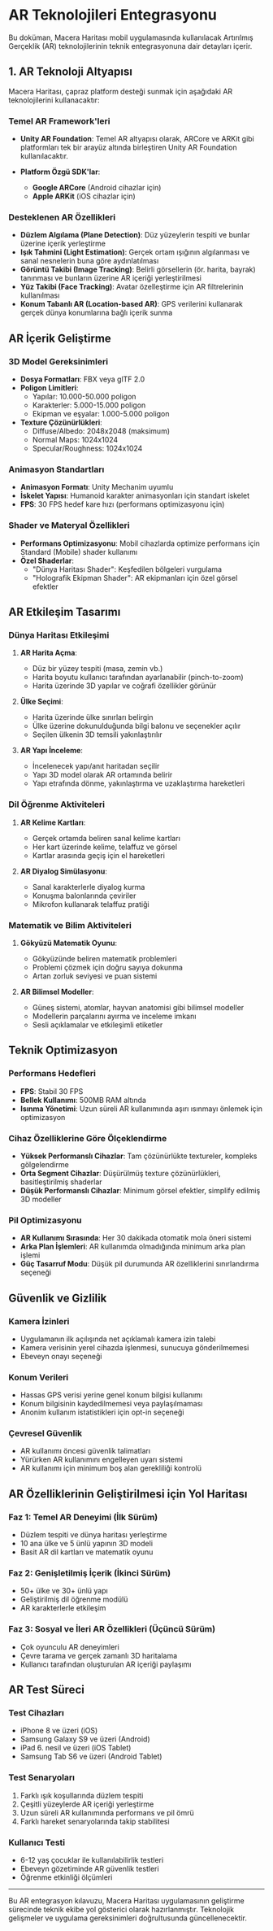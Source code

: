 # AR Teknolojileri Entegrasyonu

Bu doküman, Macera Haritası mobil uygulamasında kullanılacak Artırılmış Gerçeklik (AR) teknolojilerinin teknik entegrasyonuna dair detayları içerir.

## 1. AR Teknoloji Altyapısı

Macera Haritası, çapraz platform desteği sunmak için aşağıdaki AR teknolojilerini kullanacaktır:

### Temel AR Framework'leri

- **Unity AR Foundation**: Temel AR altyapısı olarak, ARCore ve ARKit gibi platformları tek bir arayüz altında birleştiren Unity AR Foundation kullanılacaktır.
  
- **Platform Özgü SDK'lar**:
  - **Google ARCore** (Android cihazlar için)
  - **Apple ARKit** (iOS cihazlar için)

### Desteklenen AR Özellikleri

- **Düzlem Algılama (Plane Detection)**: Düz yüzeylerin tespiti ve bunlar üzerine içerik yerleştirme
- **Işık Tahmini (Light Estimation)**: Gerçek ortam ışığının algılanması ve sanal nesnelerin buna göre aydınlatılması
- **Görüntü Takibi (Image Tracking)**: Belirli görsellerin (ör. harita, bayrak) tanınması ve bunların üzerine AR içeriği yerleştirilmesi
- **Yüz Takibi (Face Tracking)**: Avatar özelleştirme için AR filtrelerinin kullanılması
- **Konum Tabanlı AR (Location-based AR)**: GPS verilerini kullanarak gerçek dünya konumlarına bağlı içerik sunma

## AR İçerik Geliştirme

### 3D Model Gereksinimleri

- **Dosya Formatları**: FBX veya glTF 2.0
- **Poligon Limitleri**: 
  - Yapılar: 10.000-50.000 poligon
  - Karakterler: 5.000-15.000 poligon
  - Ekipman ve eşyalar: 1.000-5.000 poligon
- **Texture Çözünürlükleri**: 
  - Diffuse/Albedo: 2048x2048 (maksimum)
  - Normal Maps: 1024x1024
  - Specular/Roughness: 1024x1024

### Animasyon Standartları

- **Animasyon Formatı**: Unity Mechanim uyumlu
- **İskelet Yapısı**: Humanoid karakter animasyonları için standart iskelet
- **FPS**: 30 FPS hedef kare hızı (performans optimizasyonu için)

### Shader ve Materyal Özellikleri

- **Performans Optimizasyonu**: Mobil cihazlarda optimize performans için Standard (Mobile) shader kullanımı
- **Özel Shaderlar**: 
  - "Dünya Haritası Shader": Keşfedilen bölgeleri vurgulama 
  - "Holografik Ekipman Shader": AR ekipmanları için özel görsel efektler

## AR Etkileşim Tasarımı

### Dünya Haritası Etkileşimi

1. **AR Harita Açma**: 
   - Düz bir yüzey tespiti (masa, zemin vb.)
   - Harita boyutu kullanıcı tarafından ayarlanabilir (pinch-to-zoom)
   - Harita üzerinde 3D yapılar ve coğrafi özellikler görünür

2. **Ülke Seçimi**:
   - Harita üzerinde ülke sınırları belirgin
   - Ülke üzerine dokunulduğunda bilgi balonu ve seçenekler açılır
   - Seçilen ülkenin 3D temsili yakınlaştırılır

3. **AR Yapı İnceleme**:
   - İncelenecek yapı/anıt haritadan seçilir
   - Yapı 3D model olarak AR ortamında belirir
   - Yapı etrafında dönme, yakınlaştırma ve uzaklaştırma hareketleri

### Dil Öğrenme Aktiviteleri

1. **AR Kelime Kartları**:
   - Gerçek ortamda beliren sanal kelime kartları
   - Her kart üzerinde kelime, telaffuz ve görsel
   - Kartlar arasında geçiş için el hareketleri

2. **AR Diyalog Simülasyonu**:
   - Sanal karakterlerle diyalog kurma
   - Konuşma balonlarında çeviriler
   - Mikrofon kullanarak telaffuz pratiği

### Matematik ve Bilim Aktiviteleri

1. **Gökyüzü Matematik Oyunu**:
   - Gökyüzünde beliren matematik problemleri
   - Problemi çözmek için doğru sayıya dokunma
   - Artan zorluk seviyesi ve puan sistemi

2. **AR Bilimsel Modeller**:
   - Güneş sistemi, atomlar, hayvan anatomisi gibi bilimsel modeller
   - Modellerin parçalarını ayırma ve inceleme imkanı
   - Sesli açıklamalar ve etkileşimli etiketler

## Teknik Optimizasyon

### Performans Hedefleri

- **FPS**: Stabil 30 FPS
- **Bellek Kullanımı**: 500MB RAM altında
- **Isınma Yönetimi**: Uzun süreli AR kullanımında aşırı ısınmayı önlemek için optimizasyon

### Cihaz Özelliklerine Göre Ölçeklendirme

- **Yüksek Performanslı Cihazlar**: Tam çözünürlükte textureler, kompleks gölgelendirme
- **Orta Segment Cihazlar**: Düşürülmüş texture çözünürlükleri, basitleştirilmiş shaderlar
- **Düşük Performanslı Cihazlar**: Minimum görsel efektler, simplify edilmiş 3D modeller

### Pil Optimizasyonu

- **AR Kullanımı Sırasında**: Her 30 dakikada otomatik mola öneri sistemi
- **Arka Plan İşlemleri**: AR kullanımda olmadığında minimum arka plan işlemi
- **Güç Tasarruf Modu**: Düşük pil durumunda AR özelliklerini sınırlandırma seçeneği

## Güvenlik ve Gizlilik

### Kamera İzinleri

- Uygulamanın ilk açılışında net açıklamalı kamera izin talebi
- Kamera verisinin yerel cihazda işlenmesi, sunucuya gönderilmemesi
- Ebeveyn onayı seçeneği

### Konum Verileri

- Hassas GPS verisi yerine genel konum bilgisi kullanımı
- Konum bilgisinin kaydedilmemesi veya paylaşılmaması
- Anonim kullanım istatistikleri için opt-in seçeneği

### Çevresel Güvenlik

- AR kullanımı öncesi güvenlik talimatları
- Yürürken AR kullanımını engelleyen uyarı sistemi
- AR kullanımı için minimum boş alan gerekliliği kontrolü

## AR Özelliklerinin Geliştirilmesi için Yol Haritası

### Faz 1: Temel AR Deneyimi (İlk Sürüm)
- Düzlem tespiti ve dünya haritası yerleştirme
- 10 ana ülke ve 5 ünlü yapının 3D modeli
- Basit AR dil kartları ve matematik oyunu

### Faz 2: Genişletilmiş İçerik (İkinci Sürüm)
- 50+ ülke ve 30+ ünlü yapı
- Geliştirilmiş dil öğrenme modülü
- AR karakterlerle etkileşim

### Faz 3: Sosyal ve İleri AR Özellikleri (Üçüncü Sürüm)
- Çok oyunculu AR deneyimleri
- Çevre tarama ve gerçek zamanlı 3D haritalama
- Kullanıcı tarafından oluşturulan AR içeriği paylaşımı

## AR Test Süreci

### Test Cihazları
- iPhone 8 ve üzeri (iOS)
- Samsung Galaxy S9 ve üzeri (Android)
- iPad 6. nesil ve üzeri (iOS Tablet)
- Samsung Tab S6 ve üzeri (Android Tablet)

### Test Senaryoları
1. Farklı ışık koşullarında düzlem tespiti
2. Çeşitli yüzeylerde AR içeriği yerleştirme
3. Uzun süreli AR kullanımında performans ve pil ömrü
4. Farklı hareket senaryolarında takip stabilitesi

### Kullanıcı Testi
- 6-12 yaş çocuklar ile kullanılabilirlik testleri
- Ebeveyn gözetiminde AR güvenlik testleri
- Öğrenme etkinliği ölçümleri

---

Bu AR entegrasyon kılavuzu, Macera Haritası uygulamasının geliştirme sürecinde teknik ekibe yol gösterici olarak hazırlanmıştır. Teknolojik gelişmeler ve uygulama gereksinimleri doğrultusunda güncellenecektir. 